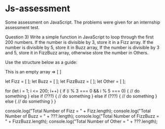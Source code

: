 # Js-assessment
Some assessment on JavaScript. The problems were given for an internship assessment test.


Question 3) Write a simple function in JavaScript to loop through the first 200 numbers. If the number is divisible by 3, store it in a Fizz array. If the number is divisible by 5, store it in Buzz  array, If the number is divisible by 3 and 5, store it in FizzBuzz array, otherwise store the number in Others.

Use the structure below as a guide:

This is an empty array =>  [ ]

let Fizz = [ ];
let Buzz = [ ];
let FizzBuzz = [ ];
let Other  = [ ];

for (let i = 1; i <= 200; i++) {
    if (i % 3 === 0 && i % 5 === 0) {
        // do something
     } else if (???) {
         // do something
     } else if (???) {
        // do something
     } else {
         // do something
    }
}

console.log("Total Number of Fizz = "      + Fizz.length);
console.log("Total Number of Buzz = "      + ???.length);
console.log("Total Number of FizzBuzz = "  + FizzBuzz.length);
console.log("Total Number of Other = "    + ???.length);



